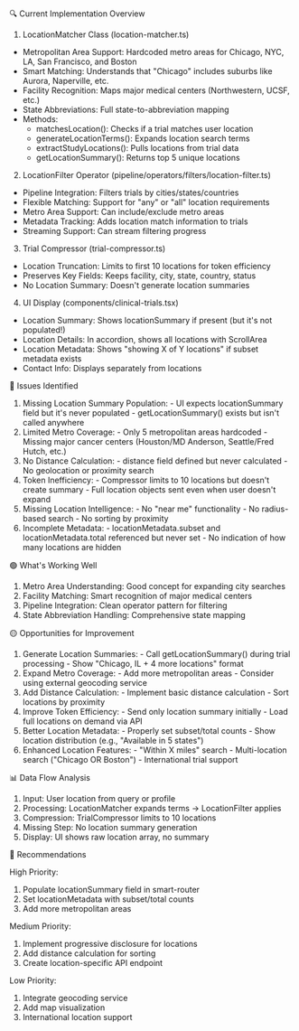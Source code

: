 🔍 Current Implementation Overview

  1. LocationMatcher Class (location-matcher.ts)

  - Metropolitan Area Support: Hardcoded metro areas for Chicago, NYC, LA, San Francisco, and Boston
  - Smart Matching: Understands that "Chicago" includes suburbs like Aurora, Naperville, etc.
  - Facility Recognition: Maps major medical centers (Northwestern, UCSF, etc.)
  - State Abbreviations: Full state-to-abbreviation mapping
  - Methods:
    - matchesLocation(): Checks if a trial matches user location
    - generateLocationTerms(): Expands location search terms
    - extractStudyLocations(): Pulls locations from trial data
    - getLocationSummary(): Returns top 5 unique locations

  2. LocationFilter Operator (pipeline/operators/filters/location-filter.ts)

  - Pipeline Integration: Filters trials by cities/states/countries
  - Flexible Matching: Support for "any" or "all" location requirements
  - Metro Area Support: Can include/exclude metro areas
  - Metadata Tracking: Adds location match information to trials
  - Streaming Support: Can stream filtering progress

  3. Trial Compressor (trial-compressor.ts)

  - Location Truncation: Limits to first 10 locations for token efficiency
  - Preserves Key Fields: Keeps facility, city, state, country, status
  - No Location Summary: Doesn't generate location summaries

  4. UI Display (components/clinical-trials.tsx)

  - Location Summary: Shows locationSummary if present (but it's not populated!)
  - Location Details: In accordion, shows all locations with ScrollArea
  - Location Metadata: Shows "showing X of Y locations" if subset metadata exists
  - Contact Info: Displays separately from locations

  🔴 Issues Identified

  1. Missing Location Summary Population:
    - UI expects locationSummary field but it's never populated
    - getLocationSummary() exists but isn't called anywhere
  2. Limited Metro Coverage:
    - Only 5 metropolitan areas hardcoded
    - Missing major cancer centers (Houston/MD Anderson, Seattle/Fred Hutch, etc.)
  3. No Distance Calculation:
    - distance field defined but never calculated
    - No geolocation or proximity search
  4. Token Inefficiency:
    - Compressor limits to 10 locations but doesn't create summary
    - Full location objects sent even when user doesn't expand
  5. Missing Location Intelligence:
    - No "near me" functionality
    - No radius-based search
    - No sorting by proximity
  6. Incomplete Metadata:
    - locationMetadata.subset and locationMetadata.total referenced but never set
    - No indication of how many locations are hidden

  🟢 What's Working Well

  1. Metro Area Understanding: Good concept for expanding city searches
  2. Facility Matching: Smart recognition of major medical centers
  3. Pipeline Integration: Clean operator pattern for filtering
  4. State Abbreviation Handling: Comprehensive state mapping

  🟡 Opportunities for Improvement

  1. Generate Location Summaries:
    - Call getLocationSummary() during trial processing
    - Show "Chicago, IL + 4 more locations" format
  2. Expand Metro Coverage:
    - Add more metropolitan areas
    - Consider using external geocoding service
  3. Add Distance Calculation:
    - Implement basic distance calculation
    - Sort locations by proximity
  4. Improve Token Efficiency:
    - Send only location summary initially
    - Load full locations on demand via API
  5. Better Location Metadata:
    - Properly set subset/total counts
    - Show location distribution (e.g., "Available in 5 states")
  6. Enhanced Location Features:
    - "Within X miles" search
    - Multi-location search ("Chicago OR Boston")
    - International trial support

  📊 Data Flow Analysis

  1. Input: User location from query or profile
  2. Processing: LocationMatcher expands terms → LocationFilter applies
  3. Compression: TrialCompressor limits to 10 locations
  4. Missing Step: No location summary generation
  5. Display: UI shows raw location array, no summary

  🎯 Recommendations

  High Priority:
  1. Populate locationSummary field in smart-router
  2. Set locationMetadata with subset/total counts
  3. Add more metropolitan areas

  Medium Priority:
  1. Implement progressive disclosure for locations
  2. Add distance calculation for sorting
  3. Create location-specific API endpoint

  Low Priority:
  1. Integrate geocoding service
  2. Add map visualization
  3. International location support